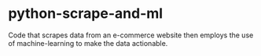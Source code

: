 # python-scrape-and-ml
Code that scrapes data from an e-commerce website then employs the use of machine-learning to make the data actionable.
